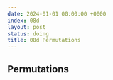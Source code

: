 ```yaml
---
date: 2024-01-01 00:00:00 +0000
index: 08d
layout: post
status: doing
title: 08d Permutations
---
```


## Permutations
